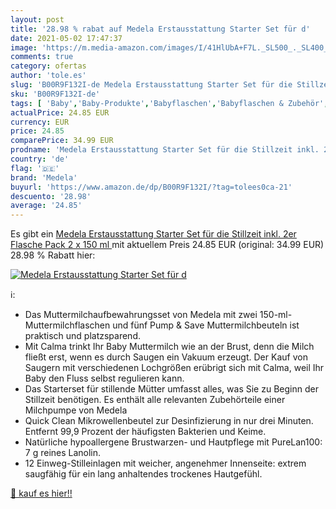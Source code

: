 ```yaml
---
layout: post
title: '28.98 % rabat auf Medela Erstausstattung Starter Set für d'
date: 2021-05-02 17:47:37
image: 'https://m.media-amazon.com/images/I/41HlUbA+F7L._SL500_._SL400_.jpg'
comments: true
category: ofertas
author: 'tole.es'
slug: 'B00R9F132I-de Medela Erstausstattung Starter Set für die Stillzeit inkl....'
sku: 'B00R9F132I-de'
tags: [ 'Baby','Baby-Produkte','Babyflaschen','Babyflaschen & Zubehör','Babyflaschensauger & -schnabel','Ernährung & Stillen','medela', ]
actualPrice: 24.85 EUR
currency: EUR
price: 24.85
comparePrice: 34.99 EUR
prodname: 'Medela Erstausstattung Starter Set für die Stillzeit inkl. 2er Flasche Pack  2 x 150 ml '
country: 'de'
flag: '🇩🇪'
brand: 'Medela'
buyurl: 'https://www.amazon.de/dp/B00R9F132I/?tag=tolees0ca-21'
descuento: '28.98'
average: '24.85'
---
```


Es gibt ein [Medela Erstausstattung Starter Set für die Stillzeit inkl. 2er Flasche Pack  2 x 150 ml ](https://www.amazon.de/dp/B00R9F132I/?tag=tolees0ca-21) mit aktuellem Preis 24.85 EUR (original: 34.99 EUR) 28.98 % Rabatt hier:

[![Medela Erstausstattung Starter Set für d](https://m.media-amazon.com/images/I/41HlUbA+F7L._SL500_._SL400_.jpg)](https://www.amazon.de/dp/B00R9F132I/?tag=tolees0ca-21)

ℹ️:

- Das Muttermilchaufbewahrungsset von Medela mit zwei 150-ml-Muttermilchflaschen und fünf Pump & Save Muttermilchbeuteln ist praktisch und platzsparend.
- Mit Calma trinkt Ihr Baby Muttermilch wie an der Brust, denn die Milch fließt erst, wenn es durch Saugen ein Vakuum erzeugt. Der Kauf von Saugern mit verschiedenen Lochgrößen erübrigt sich mit Calma, weil Ihr Baby den Fluss selbst regulieren kann.
- Das Starterset für stillende Mütter umfasst alles, was Sie zu Beginn der Stillzeit benötigen. Es enthält alle relevanten Zubehörteile einer Milchpumpe von Medela
- Quick Clean Mikrowellenbeutel zur Desinfizierung in nur drei Minuten. Entfernt 99,9 Prozent der häufigsten Bakterien und Keime.
- Natürliche hypoallergene Brustwarzen- und Hautpflege mit PureLan100: 7 g reines Lanolin.
- 12 Einweg-Stilleinlagen mit weicher, angenehmer Innenseite: extrem saugfähig für ein lang anhaltendes trockenes Hautgefühl.

[🛒 kauf es hier!!](https://www.amazon.de/dp/B00R9F132I/?tag=tolees0ca-21)

